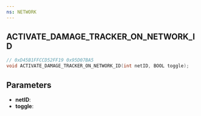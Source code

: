 ```yaml
---
ns: NETWORK
---
```

## ACTIVATE_DAMAGE_TRACKER_ON_NETWORK_ID

```c
// 0xD45B1FFCCD52FF19 0x95D07BA5
void ACTIVATE_DAMAGE_TRACKER_ON_NETWORK_ID(int netID, BOOL toggle);
```

## Parameters
* **netID**:
* **toggle**:
